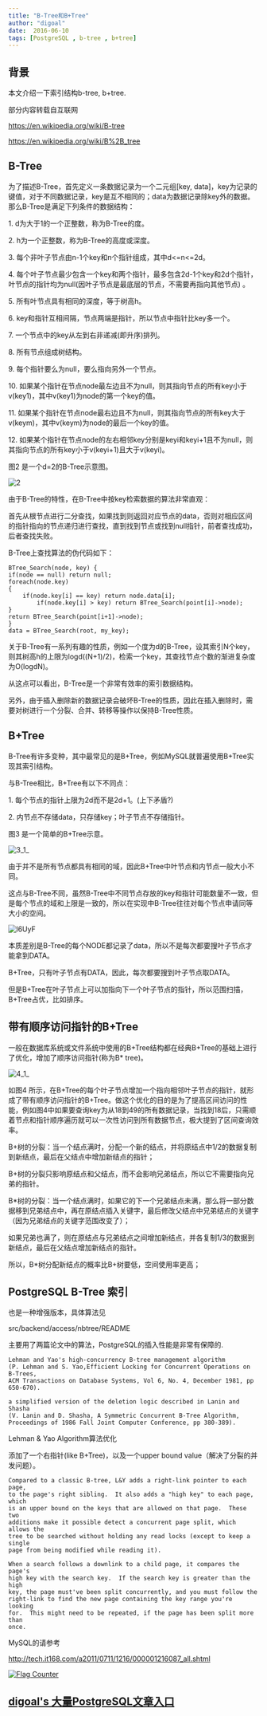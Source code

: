 ```yaml
---
title: "B-Tree和B+Tree"
author: "digoal"
date:  2016-06-10
tags: [PostgreSQL , b-tree , b+tree]
---
```

## 背景                    
本文介绍一下索引结构b-tree, b+tree.    
    
部分内容转载自互联网    
  
https://en.wikipedia.org/wiki/B-tree    
  
https://en.wikipedia.org/wiki/B%2B_tree    
  
## B-Tree    
为了描述B-Tree，首先定义一条数据记录为一个二元组[key, data]，key为记录的键值，对于不同数据记录，key是互不相同的；data为数据记录除key外的数据。那么B-Tree是满足下列条件的数据结构：    
  
1\. d为大于1的一个正整数，称为B-Tree的度。    
  
2\. h为一个正整数，称为B-Tree的高度或深度。    
  
3\. 每个非叶子节点由n-1个key和n个指针组成，其中d<=n<=2d。    
  
4\. 每个叶子节点最少包含一个key和两个指针，最多包含2d-1个key和2d个指针，叶节点的指针均为null(因叶子节点是最底层的节点，不需要再指向其他节点) 。    
  
5\. 所有叶节点具有相同的深度，等于树高h。    
  
6\. key和指针互相间隔，节点两端是指针，所以节点中指针比key多一个。    
  
7\. 一个节点中的key从左到右非递减(即升序)排列。    
  
8\. 所有节点组成树结构。    
  
9\. 每个指针要么为null，要么指向另外一个节点。    
  
10\. 如果某个指针在节点node最左边且不为null，则其指向节点的所有key小于v(key1)，其中v(key1)为node的第一个key的值。    
  
11\. 如果某个指针在节点node最右边且不为null，则其指向节点的所有key大于v(keym)，其中v(keym)为node的最后一个key的值。    
  
12\. 如果某个指针在节点node的左右相邻key分别是keyi和keyi+1且不为null，则其指向节点的所有key小于v(keyi+1)且大于v(keyi)。    
  
图2 是一个d=2的B-Tree示意图。    
  
![2](20160610_01_pic_001.png)  
  
由于B-Tree的特性，在B-Tree中按key检索数据的算法非常直观：    
  
首先从根节点进行二分查找，如果找到则返回对应节点的data，否则对相应区间的指针指向的节点递归进行查找，直到找到节点或找到null指针，前者查找成功，后者查找失败。    
  
B-Tree上查找算法的伪代码如下：      
  
```  
BTree_Search(node, key) {  
if(node == null) return null;  
foreach(node.key)  
{  
    if(node.key[i] == key) return node.data[i];  
        if(node.key[i] > key) return BTree_Search(point[i]->node);  
}  
return BTree_Search(point[i+1]->node);  
}  
data = BTree_Search(root, my_key);  
```  
  
关于B-Tree有一系列有趣的性质，例如一个度为d的B-Tree，设其索引N个key，则其树高h的上限为logd((N+1)/2)，检索一个key，其查找节点个数的渐进复杂度为O(logdN)。    
  
从这点可以看出，B-Tree是一个非常有效率的索引数据结构。      
  
另外，由于插入删除新的数据记录会破坏B-Tree的性质，因此在插入删除时，需要对树进行一个分裂、合并、转移等操作以保持B-Tree性质。    
  
## B+Tree  
B-Tree有许多变种，其中最常见的是B+Tree，例如MySQL就普遍使用B+Tree实现其索引结构。  
  
与B-Tree相比，B+Tree有以下不同点：      
  
1\. 每个节点的指针上限为2d而不是2d+1。(上下矛盾?)      
  
2\. 内节点不存储data，只存储key；叶子节点不存储指针。    
  
图3 是一个简单的B+Tree示意。    
  
![3_1_](20160610_01_pic_002.png)  
  
由于并不是所有节点都具有相同的域，因此B+Tree中叶节点和内节点一般大小不同。    
  
这点与B-Tree不同，虽然B-Tree中不同节点存放的key和指针可能数量不一致，但是每个节点的域和上限是一致的，所以在实现中B-Tree往往对每个节点申请同等大小的空间。    
  
![l6UyF](20160610_01_pic_003.png)  
  
本质差别是B-Tree的每个NODE都记录了data，所以不是每次都要搜叶子节点才能拿到DATA。    
  
B+Tree，只有叶子节点有DATA，因此，每次都要搜到叶子节点取DATA。    
  
但是B+Tree在叶子节点上可以加指向下一个叶子节点的指针，所以范围扫描，B+Tree占优，比如排序。    
  
## 带有顺序访问指针的B+Tree  
一般在数据库系统或文件系统中使用的B+Tree结构都在经典B+Tree的基础上进行了优化，增加了顺序访问指针(称为B* tree)。  
  
![4_1_](20160610_01_pic_004.png)  
  
如图4 所示，在B+Tree的每个叶子节点增加一个指向相邻叶子节点的指针，就形成了带有顺序访问指针的B+Tree。做这个优化的目的是为了提高区间访问的性能，例如图4中如果要查询key为从18到49的所有数据记录，当找到18后，只需顺着节点和指针顺序遍历就可以一次性访问到所有数据节点，极大提到了区间查询效率。    
    
B+树的分裂：当一个结点满时，分配一个新的结点，并将原结点中1/2的数据复制到新结点，最后在父结点中增加新结点的指针；    
  
B+树的分裂只影响原结点和父结点，而不会影响兄弟结点，所以它不需要指向兄弟的指针。    
    
B*树的分裂：当一个结点满时，如果它的下一个兄弟结点未满，那么将一部分数据移到兄弟结点中，再在原结点插入关键字，最后修改父结点中兄弟结点的关键字（因为兄弟结点的关键字范围改变了）；    
  
如果兄弟也满了，则在原结点与兄弟结点之间增加新结点，并各复制1/3的数据到新结点，最后在父结点增加新结点的指针。      
    
所以，B*树分配新结点的概率比B+树要低，空间使用率更高；      
    
## PostgreSQL B-Tree 索引  
也是一种增强版本，具体算法见      
  
src/backend/access/nbtree/README    
  
主要用了两篇论文中的算法，PostgreSQL的插入性能是非常有保障的.      
  
```  
Lehman and Yao's high-concurrency B-tree management algorithm     
(P. Lehman and S. Yao,Efficient Locking for Concurrent Operations on B-Trees,   
ACM Transactions on Database Systems, Vol 6, No. 4, December 1981, pp 650-670).       
  
a simplified version of the deletion logic described in Lanin and Shasha     
(V. Lanin and D. Shasha, A Symmetric Concurrent B-Tree Algorithm,    
Proceedings of 1986 Fall Joint Computer Conference, pp 380-389).      
```  
    
Lehman & Yao Algorithm算法优化     
  
添加了一个右指针(like B+Tree)，以及一个upper bound value（解决了分裂的并发问题）。    
  
```  
Compared to a classic B-tree, L&Y adds a right-link pointer to each page,  
to the page's right sibling.  It also adds a "high key" to each page, which  
is an upper bound on the keys that are allowed on that page.  These two  
additions make it possible detect a concurrent page split, which allows the  
tree to be searched without holding any read locks (except to keep a single  
page from being modified while reading it).  
  
When a search follows a downlink to a child page, it compares the page's  
high key with the search key.  If the search key is greater than the high  
key, the page must've been split concurrently, and you must follow the  
right-link to find the new page containing the key range you're looking  
for.  This might need to be repeated, if the page has been split more than  
once.  
```  
MySQL的请参考   
  
http://tech.it168.com/a2011/0711/1216/000001216087_all.shtml    
   
        
                                                                    
                                                                            
                                           
  
<a rel="nofollow" href="http://info.flagcounter.com/h9V1"  ><img src="http://s03.flagcounter.com/count/h9V1/bg_FFFFFF/txt_000000/border_CCCCCC/columns_2/maxflags_12/viewers_0/labels_0/pageviews_0/flags_0/"  alt="Flag Counter"  border="0"  ></a>  
  
  
  
  
  
  
## [digoal's 大量PostgreSQL文章入口](https://github.com/digoal/blog/blob/master/README.md "22709685feb7cab07d30f30387f0a9ae")
  
